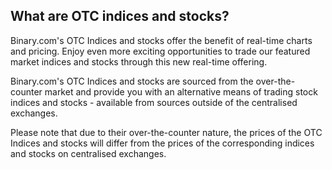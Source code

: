 ## What are OTC indices and stocks?

Binary.com's OTC Indices and stocks offer the benefit of real-time charts and pricing. Enjoy even more exciting opportunities to trade our featured market indices and stocks through this new real-time offering.

Binary.com's OTC Indices and stocks are sourced from the over-the-counter market and provide you with an alternative means of trading stock indices and stocks - available from sources outside of the centralised exchanges.

Please note that due to their over-the-counter nature, the prices of the OTC Indices and stocks will differ from the prices of the corresponding indices and stocks on centralised exchanges.
